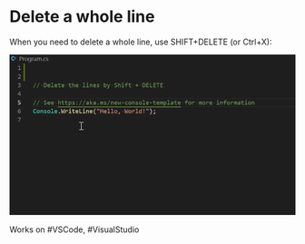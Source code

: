 # Delete a whole line

When you need to delete a whole line, use SHIFT+DELETE (or Ctrl+X):

![GIF](./DeleteALine.gif)

Works on #VSCode, #VisualStudio

